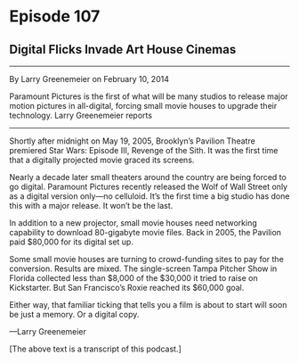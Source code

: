 # Episode 107

## Digital Flicks Invade Art House Cinemas

---

By Larry Greenemeier on February 10, 2014

Paramount Pictures is the first of what will be many studios to release major motion pictures in all-digital, forcing small movie houses to upgrade their technology. Larry Greenemeier reports

---

Shortly after midnight on May 19, 2005, Brooklyn’s Pavilion Theatre premiered Star Wars: Episode III, Revenge of the Sith. It was the first time that a digitally projected movie graced its screens.

Nearly a decade later small theaters around the country are being forced to go digital. Paramount Pictures recently released the Wolf of Wall Street only as a digital version only—no celluloid. It’s the first time a big studio has done this with a major release. It won’t be the last.

In addition to a new projector, small movie houses need networking capability to download 80-gigabyte movie files. Back in 2005, the Pavilion paid $80,000 for its digital set up.

Some small movie houses are turning to crowd-funding sites to pay for the conversion. Results are mixed. The single-screen Tampa Pitcher Show in Florida collected less than $8,000 of the $30,000 it tried to raise on Kickstarter. But San Francisco’s Roxie reached its $60,000 goal.

Either way, that familiar ticking that tells you a film is about to start will soon be just a memory. Or a digital copy.

—Larry Greenemeier

[The above text is a transcript of this podcast.]


